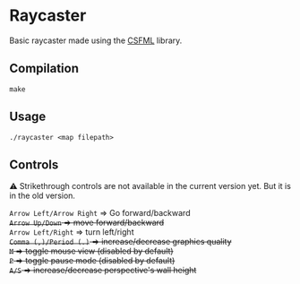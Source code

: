 # Raycaster

Basic raycaster made using the [CSFML](https://github.com/SFML/CSFML) library.

## Compilation

```shell
make
```

## Usage

```shell
./raycaster <map filepath>
```

## Controls

:warning: Strikethrough controls are not available in the current version yet. But it is in the old version.

`Arrow Left/Arrow Right` => Go forward/backward \
~~`Arrow Up/Down` => move forward/backward~~ \
`Arrow Left/Right` => turn left/right \
~~`Comma (,)/Period (.)` => increase/decrease graphics quality~~ \
~~`M` => toggle mouse view (disabled by default)~~ \
~~`P` => toggle pause mode (disabled by default)~~ \
~~`A/S` => increase/decrease perspective's wall height~~
